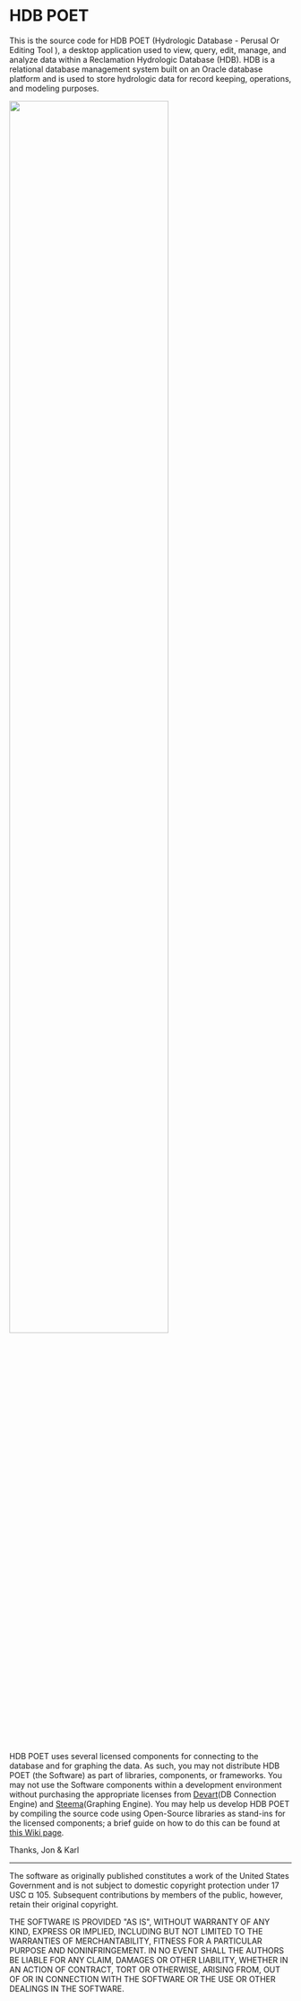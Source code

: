 HDB POET
=====

This is the source code for HDB POET (Hydrologic Database - Perusal Or Editing Tool ), a desktop application used to view, query, edit, manage, and analyze data within a Reclamation Hydrologic Database (HDB). HDB is a relational database management system built on an Oracle database platform and is used to store hydrologic data for record keeping, operations, and modeling purposes.

<img src="https://github.com/usbr/hdbpoet/wiki/images/DataDiscovery.Img4.png" width="75%" height="75%"/>

HDB POET uses several licensed components for connecting to the database and for graphing the data. As such, you may not distribute HDB POET (the Software) as part of libraries, components, or frameworks. You may not use the Software components within a development environment without purchasing the appropriate licenses from [Devart](https://www.devart.com/dotconnect/universal/)(DB Connection Engine) and [Steema](https://www.steema.com/product/net)(Graphing Engine). You may help us develop HDB POET by compiling the source code using Open-Source libraries as stand-ins for the licensed components; a brief guide on how to do this can be found at [this Wiki page](https://github.com/usbr/HdbPoet/wiki/Compiling-Open-Source).

Thanks,
Jon & Karl

----------------------------

The software as originally published constitutes a work of the United States Government and is not subject to domestic copyright protection under 17 USC ¤ 105. Subsequent contributions by members of the public, however, retain their original copyright.

THE SOFTWARE IS PROVIDED "AS IS", WITHOUT WARRANTY OF ANY KIND, EXPRESS OR IMPLIED, INCLUDING BUT NOT LIMITED TO THE WARRANTIES OF MERCHANTABILITY, FITNESS FOR A PARTICULAR PURPOSE AND NONINFRINGEMENT. IN NO EVENT SHALL THE AUTHORS BE LIABLE FOR ANY CLAIM, DAMAGES OR OTHER LIABILITY, WHETHER IN AN ACTION OF CONTRACT, TORT OR OTHERWISE, ARISING FROM, OUT OF OR IN CONNECTION WITH THE SOFTWARE OR THE USE OR OTHER DEALINGS IN THE SOFTWARE.
